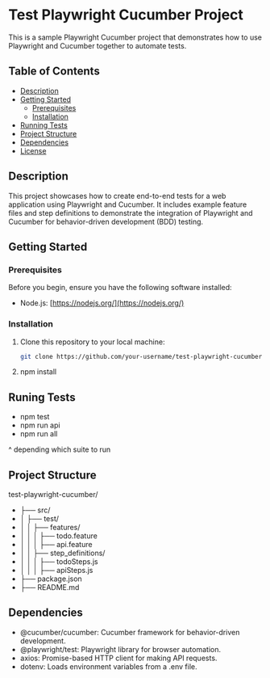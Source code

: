 # Test Playwright Cucumber Project

This is a sample Playwright Cucumber project that demonstrates how to use Playwright and Cucumber together to automate tests.

## Table of Contents

- [Description](#description)
- [Getting Started](#getting-started)
  - [Prerequisites](#prerequisites)
  - [Installation](#installation)
- [Running Tests](#running-tests)
- [Project Structure](#project-structure)
- [Dependencies](#dependencies)
- [License](#license)

## Description

This project showcases how to create end-to-end tests for a web application using Playwright and Cucumber. It includes example feature files and step definitions to demonstrate the integration of Playwright and Cucumber for behavior-driven development (BDD) testing.

## Getting Started

### Prerequisites

Before you begin, ensure you have the following software installed:

- Node.js: [https://nodejs.org/](https://nodejs.org/)

### Installation

1. Clone this repository to your local machine:

   ```sh
   git clone https://github.com/your-username/test-playwright-cucumber.git

   ```

2. npm install

## Runing Tests

- npm test
- npm run api
- npm run all

^ depending which suite to run

## Project Structure

test-playwright-cucumber/
- ├── src/
- │ ├── test/
- │ │ ├── features/
- │ │ │ ├── todo.feature
- │ │ │ ├── api.feature
- │ │ ├── step_definitions/
- │ │ │ ├── todoSteps.js
- │ │ │ ├── apiSteps.js
- ├── package.json
- ├── README.md

## Dependencies

- @cucumber/cucumber: Cucumber framework for behavior-driven development.
- @playwright/test: Playwright library for browser automation.
- axios: Promise-based HTTP client for making API requests.
- dotenv: Loads environment variables from a .env file.

